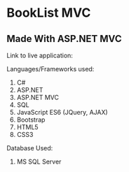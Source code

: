 # BookList MVC


## Made With ASP.NET MVC


Link to live application: 


Languages/Frameworks used:
1. C#
2. ASP.NET
3. ASP.NET MVC
4. SQL
5. JavaScript ES6 (JQuery, AJAX)
6. Bootstrap
7. HTML5
8. CSS3


Database Used:
1. MS SQL Server